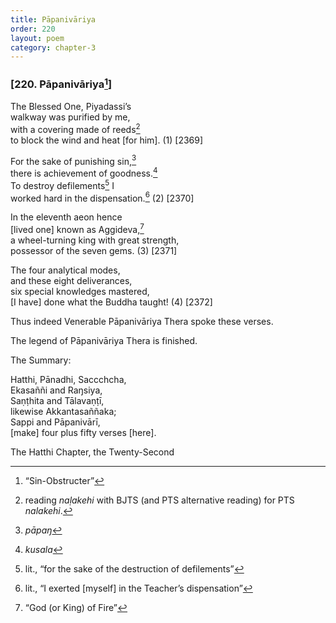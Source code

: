 ```yaml
---
title: Pāpanivāriya
order: 220
layout: poem
category: chapter-3
---
```


### \[220. Pāpanivāriya[^1]\]

The Blessed One, Piyadassi’s  
walkway was purified by me,  
with a covering made of reeds[^2]  
to block the wind and heat \[for him\]. (1) \[2369\]

For the sake of punishing sin,[^3]  
there is achievement of goodness.[^4]  
To destroy defilements[^5] I  
worked hard in the dispensation.[^6] (2) \[2370\]

In the eleventh aeon hence  
\[lived one\] known as Aggideva,[^7]  
a wheel-turning king with great strength,  
possessor of the seven gems. (3) \[2371\]

The four analytical modes,  
and these eight deliverances,  
six special knowledges mastered,  
\[I have\] done what the Buddha taught! (4) \[2372\]

Thus indeed Venerable Pāpanivāriya Thera spoke these verses.

The legend of Pāpanivāriya Thera is finished.

The Summary:

Hatthi, Pānadhi, Sa<span class="diacritics" data-state="on">cc</span><span class="no-diacritics" data-state="off">chch</span>a,  
Ekasaññi and Raŋsiya,  
Saṇṭhita and Tālavaṇṭī,  
likewise Akkantasaññaka;  
Sappi and Pāpanivārī,  
\[make\] four plus fifty verses \[here\].

The Hatthi Chapter, the Twenty-Second

[^1]: “Sin-Obstructer”

[^2]: reading *naḷakehi* with BJTS (and PTS alternative reading) for PTS *nalakehi*.

[^3]: *pāpaŋ*

[^4]: *kusala*

[^5]: lit., “for the sake of the destruction of defilements”

[^6]: lit., “I exerted \[myself\] in the Teacher’s dispensation”

[^7]: “God (or King) of Fire”
